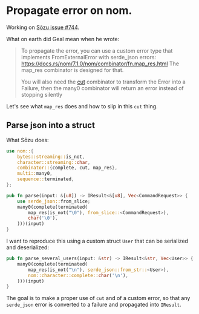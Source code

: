 # Propagate error on nom.

Working on [Sōzu issue #744](https://github.com/sozu-proxy/sozu/issues/744).

What on earth did Geal mean when he wrote:

> To propagate the error, you can use a custom error type that implements
> FromExternalError with serde_json errors: https://docs.rs/nom/7.1.0/nom/combinator/fn.map_res.html
> The map_res combinator is designed for that.
>
> You will also need the [cut](https://docs.rs/nom/7.1.0/nom/combinator/fn.cut.html)
> combinator to transform the Error into a Failure,
> then the many0 combinator will return an error instead of stopping silently

Let's see what `map_res` does and how to slip in this `cut` thing.

## Parse json into a struct

What Sōzu does:

```rust
use nom::{
    bytes::streaming::is_not,
    character::streaming::char,
    combinator::{complete, cut, map_res},
    multi::many0,
    sequence::terminated,
};

pub fn parse(input: &[u8]) -> IResult<&[u8], Vec<CommandRequest>> {
    use serde_json::from_slice;
    many0(complete(terminated(
        map_res(is_not("\0"), from_slice::<CommandRequest>),
        char('\0'),
    )))(input)
}
```

I want to reproduce this using a custom struct `User` that can be serialized and deserialized:

```rust
pub fn parse_several_users(input: &str) -> IResult<&str, Vec<User>> {
    many0(complete(terminated(
        map_res(is_not("\n"), serde_json::from_str::<User>),
        nom::character::complete::char('\n'),
    )))(input)
}
```

The goal is to make a proper use of `cut` and of a custom error,
so that any `serde_json` error is converted to a failure and propagated into `IResult`.
